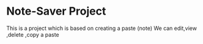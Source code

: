 # Note-Saver Project
This is a project which is based on creating a paste (note)
We can edit,view ,delete ,copy a paste
